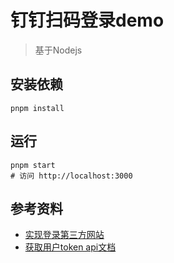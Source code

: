 # 钉钉扫码登录demo
> 基于Nodejs

## 安装依赖
```shell
pnpm install
```
## 运行
```shell
pnpm start
# 访问 http://localhost:3000
```

## 参考资料

 - [实现登录第三方网站](https://open.dingtalk.com/document/isvapp/tutorial-enabling-login-to-third-party-websites)
 - [获取用户token api文档](https://open.dingtalk.com/document/orgapp/obtain-user-token#)